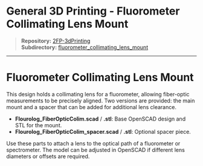 # General 3D Printing - Fluorometer Collimating Lens Mount

> **Repository:** [2FP-3dPrinting](https://github.com/two-frontiers-project/2FP-3dPrinting)  
> **Subdirectory:** [fluorometer_collimating_lens_mount](https://github.com/two-frontiers-project/2FP-3dPrinting/tree/main/fluorometer_collimating_lens_mount)

---

# Fluorometer Collimating Lens Mount

This design holds a collimating lens for a fluorometer, allowing fiber-optic measurements to be precisely aligned. Two versions are provided: the main mount and a spacer that can be added for additional lens clearance.

- **Flourolog_FiberOpticColim.scad** / **.stl**: Base OpenSCAD design and STL for the mount.
- **Flourolog_FiberOpticColim_spacer.scad** / **.stl**: Optional spacer piece.

Use these parts to attach a lens to the optical path of a fluorometer or spectrometer. The model can be adjusted in OpenSCAD if different lens diameters or offsets are required.
